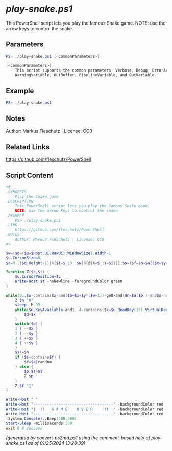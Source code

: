 *play-snake.ps1*
================

This PowerShell script lets you play the famous Snake game.
NOTE: use the arrow keys to control the snake

Parameters
----------
```powershell
PS> ./play-snake.ps1 [<CommonParameters>]

[<CommonParameters>]
    This script supports the common parameters: Verbose, Debug, ErrorAction, ErrorVariable, WarningAction, 
    WarningVariable, OutBuffer, PipelineVariable, and OutVariable.
```

Example
-------
```powershell
PS> ./play-snake.ps1

```

Notes
-----
Author: Markus Fleschutz | License: CC0

Related Links
-------------
https://github.com/fleschutz/PowerShell

Script Content
--------------
```powershell
<#
.SYNOPSIS
	Play the Snake game
.DESCRIPTION
	This PowerShell script lets you play the famous Snake game.
	NOTE: use the arrow keys to control the snake
.EXAMPLE
	PS> ./play-snake.ps1
.LINK
	https://github.com/fleschutz/PowerShell
.NOTES
	Author: Markus Fleschutz | License: CC0
#>

$w=($q=($u=$Host.UI.RawUi).WindowSize).Width-1
$u.CursorSize=0
$a=0..($q.Height-1)|%{$i=$_;0..$w|%{@{X=$_;Y=$i}}};$s=($f=$n=$a[($x=$y=$d=3)]),$n

function Z($c,$t) {
	$u.CursorPosition=$c
	Write-Host $t -noNewline -foregroundColor green
}

while(0..$w-contains$x-and($b=$x+$y*($w+1))-ge0-and($n=$a[$b])-and$s-notcontains$n) {
	Z $n "O"
	sleep -M 99
	while($u.KeyAvailable-and1..4-contains($k=$u.ReadKey(15).VirtualKeyCode-36)-and$d%2-ne$k%2) {
		$d=$k
	}
	switch($d) {
	1 { --$x }
	2 { --$y }
	3 { ++$x }
	4 { ++$y }
	}
	$s+=$n
	if ($s-contains$f) {
		$f=$a|random
	} else {
		$p,$s=$s
		Z $p ' '
	}
	Z $f "🔶"
}

Write-Host " "
Write-Host "-----------------------------------" -backgroundColor red
Write-Host "| !!!   G A M E    O V E R    !!! |" -backgroundColor red
Write-Host "-----------------------------------" -backgroundColor red
[System.Console]::Beep(500,300)
Start-Sleep -milliseconds 300
exit 0 # success
```

*(generated by convert-ps2md.ps1 using the comment-based help of play-snake.ps1 as of 01/25/2024 13:28:39)*

